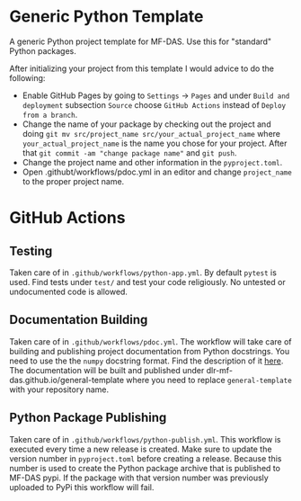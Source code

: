 # Generic Python Template

A generic Python project template for MF-DAS. Use this for "standard" Python packages.

After initializing your project from this template I would advice to do the following:

* Enable GitHub Pages by going to `Settings` -> `Pages` and under `Build and deployment` subsection `Source` choose `GitHub Actions` instead of `Deploy from a branch`.
* Change the name of your package by checking out the project and doing `git mv src/project_name src/your_actual_project_name` where `your_actual_project_name` is the name you chose for your project. After that `git commit -am "change package name"` and `git push`.
* Change the project name and other information in the `pyproject.toml`.
* Open .githubt/workflows/pdoc.yml in an editor and change `project_name` to the proper project name.

# GitHub Actions

## Testing

Taken care of in `.github/workflows/python-app.yml`. By default `pytest` is used. Find tests under `test/` and test your code religiously. No untested or undocumented code is allowed.

## Documentation Building

Taken care of in `.github/workflows/pdoc.yml`. The workflow will take care of building and publishing project documentation from Python docstrings. You need to use the the `numpy` docstring format. Find the description of it [here](https://numpydoc.readthedocs.io/en/latest/format.html). The documentation will be built and published under dlr-mf-das.github.io/general-template where you need to replace `general-template` with your repository name.

## Python Package Publishing

Taken care of in `.github/workflows/python-publish.yml`. This workflow is executed every time a new release is created. Make sure to update the version number in `pyproject.toml` before creating a release. Because this number is used to create the Python package archive that is published to MF-DAS pypi. If the package with that version number was previously uploaded to PyPi this workflow will fail.
